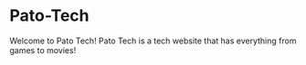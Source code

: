 # Pato-Tech
Welcome to Pato Tech! Pato Tech is a tech website that has everything from games to movies!
